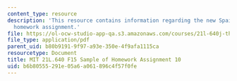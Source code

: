 ```yaml
---
content_type: resource
description: 'This resource contains information regarding the new Spain: Sample of
  homework assignment.'
file: https://ol-ocw-studio-app-qa.s3.amazonaws.com/courses/21l-640j-the-new-spain-1977-present-fall-2015/b6b80555291e05a6a061896c4f57f0fe_MIT21L_640JF15_HW10.pdf
file_type: application/pdf
parent_uid: b80b9191-9f97-a93e-350e-4f9afa1115ca
resourcetype: Document
title: MIT 21L.640 F15 Sample of Homework Assignment 10
uid: b6b80555-291e-05a6-a061-896c4f57f0fe
---
```

